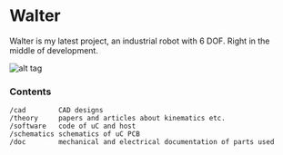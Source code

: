 # Walter
Walter is my latest project, an industrial robot with 6 DOF. Right in the middle of development.

![alt tag](https://github.com/jochenalt/Walter/blob/master/doc/images/WP_20161112_23_33_48_Pro.jpg)
### Contents
    /cad 	    CAD designs
    /theory     papers and articles about kinematics etc.
    /software   code of uC and host 
    /schematics schematics of uC PCB
    /doc		mechanical and electrical documentation of parts used
    
